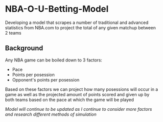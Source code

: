 # NBA-O-U-Betting-Model

Developing a model that scrapes a number of traditional and advanced statistics from NBA.com to project the total of any given matchup between 2 teams

## Background
Any NBA game can be boiled down to 3 factors:
  - Pace
  - Points per posession
  - Opponent's points per posession

Based on these factors we can project how many posessions will occur in a game as well as the projected amount of points scored and given up by both teams based on the pace at which the game will be played

*Model will continue to be updated as I continue to consider more factors and research different methods of simulation*
